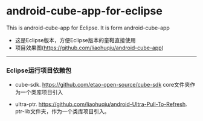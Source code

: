 # android-cube-app-for-eclipse
This is android-cube-app for Eclipse. 
It  is form android-cube-app
*   这是Eclipse版本，方便Eclipse版本的童鞋直接使用
*   项目效果图(https://github.com/liaohuqiu/android-cube-app)
---
### Eclipse运行项目依赖包
*  cube-sdk.  https://github.com/etao-open-source/cube-sdk  core文件夹作为一个类库项目引入

*  ultra-ptr. https://github.com/liaohuqiu/android-Ultra-Pull-To-Refresh. ptr-lib文件夹，作为一个类库项目引入。
